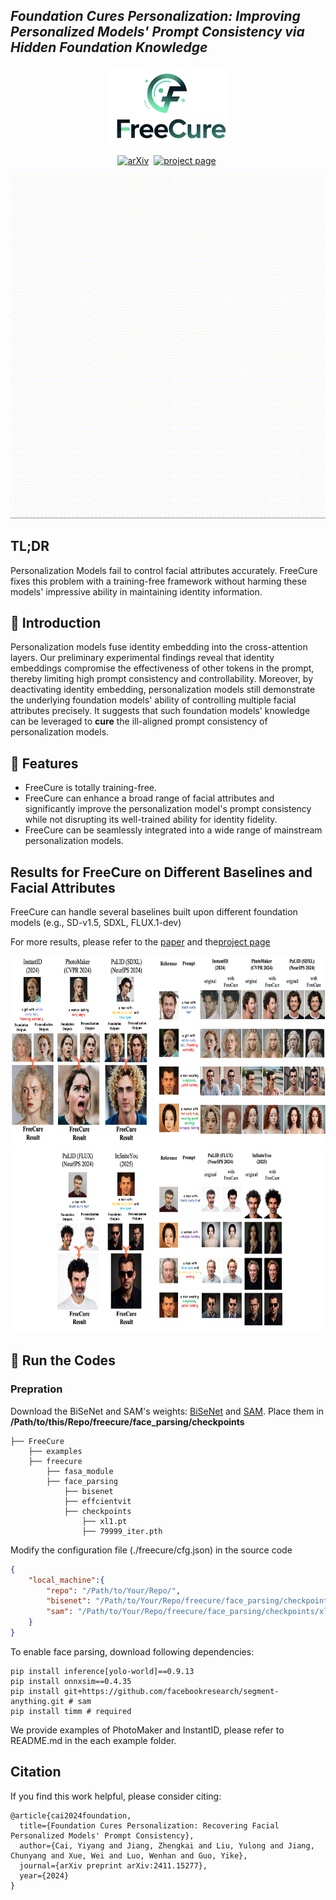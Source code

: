 <!--
Hey, thanks for using the awesome-readme-template template.  
If you have any enhancements, then fork this project and create a pull request 
or just open an issue with the label "enhancement".

Don't forget to give this project a star for additional support ;)
Maybe you can mention me or this repo in the acknowledgements too
-->

<!--
This README is a slimmed down version of the original one.
Removed sections:
- Screenshots
- Running Test
- Deployment
- FAQ
- Acknowledgements
-->

## ___***Foundation Cures Personalization: Improving Personalized Models' Prompt Consistency via Hidden Foundation Knowledge***___

<div align="center">
<img src='assets/logo.png' style="height:125px"></img>
</div>

 <div align="center">

[![arXiv](https://img.shields.io/badge/arXiv%20paper-2411.15277-b31b1b)](https://arxiv.org/pdf/2411.15277)&nbsp;
[![project page](https://img.shields.io/badge/Project%20page-FreeCure-cyan)](https://freecure.github.io/)&nbsp;

</div>

<div align="center">
<img src='./assets/teaser_clip.gif' style="height:550px"></img>
</div>


## TL;DR
Personalization Models fail to control facial attributes accurately. FreeCure fixes this problem with a training-free framework without harming these models' impressive ability in maintaining identity information.

## 🌟 Introduction
Personalization models fuse identity embedding into the cross-attention layers. Our preliminary experimental findings reveal that identity embeddings compromise the effectiveness of other tokens in the prompt, thereby limiting high prompt consistency and controllability. Moreover, by deactivating identity embedding, personalization models still demonstrate the underlying foundation models' ability of controlling multiple facial attributes precisely. It suggests that such foundation models' knowledge can be leveraged to **cure** the ill-aligned prompt consistency of personalization models.

## 🔆 Features
* FreeCure is totally training-free.
* FreeCure can enhance a broad range of facial attributes and significantly improve the personalization model's prompt consistency while not disrupting its well-trained ability for identity fidelity.
* FreeCure can be seamlessly integrated into a wide range of mainstream personalization models.

## Results for FreeCure on Different Baselines and Facial Attributes
FreeCure can handle several baselines built upon different foundation models (e.g., SD-v1.5, SDXL, FLUX.1-dev)

For more results, please refer to the [paper](https://arxiv.org/pdf/2411.15277) and the[project page](https://freecure.github.io/) 

<div align="center">
<img src='assets/baseline2.png' style="height:300px"></img>
</div>

<div align="center">
<img src='assets/baseline3.png' style="height:300px"></img>
</div>

## 🚀 Run the Codes

### Prepration
Download the BiSeNet and SAM's weights: [BiSeNet](https://drive.google.com/open?id=154JgKpzCPW82qINcVieuPH3fZ2e0P812) and [SAM](https://huggingface.co/han-cai/efficientvit-sam/resolve/main/xl1.pt). Place them in **/Path/to/this/Repo/freecure/face_parsing/checkpoints**
```
├── FreeCure
    ├── examples
    ├── freecure
        ├── fasa_module
        ├── face_parsing
            ├── bisenet
            ├── effcientvit
            ├── checkpoints
                ├── xl1.pt
                ├── 79999_iter.pth
```

Modify the configuration file (./freecure/cfg.json) in the source code
```json
{
    "local_machine":{
        "repo": "/Path/to/Your/Repo/",
        "bisenet": "/Path/to/Your/Repo/freecure/face_parsing/checkpoints/79999_iter.pth",
        "sam": "/Path/to/Your/Repo/freecure/face_parsing/checkpoints/xl1.pt"
    }
}
```

To enable face parsing, download following dependencies:
```shell
pip install inference[yolo-world]==0.9.13
pip install onnxsim==0.4.35
pip install git+https://github.com/facebookresearch/segment-anything.git # sam
pip install timm # required
```

We provide examples of PhotoMaker and InstantID, please refer to README.md in the each example folder.


## Citation
If you find this work helpful, please consider citing:
```
@article{cai2024foundation,
  title={Foundation Cures Personalization: Recovering Facial Personalized Models' Prompt Consistency},
  author={Cai, Yiyang and Jiang, Zhengkai and Liu, Yulong and Jiang, Chunyang and Xue, Wei and Luo, Wenhan and Guo, Yike},
  journal={arXiv preprint arXiv:2411.15277},
  year={2024}
}
```
